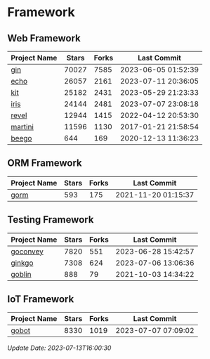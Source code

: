 # Framework

## Web Framework
| Project Name | Stars | Forks | Last Commit |
| ------------ | ----- | ----- | ----------- |
| [gin](https://github.com/gin-gonic/gin) | 70027 | 7585 | 2023-06-05 01:52:39 |
| [echo](https://github.com/labstack/echo) | 26057 | 2161 | 2023-07-11 20:36:05 |
| [kit](https://github.com/go-kit/kit) | 25182 | 2431 | 2023-05-29 21:23:33 |
| [iris](https://github.com/kataras/iris) | 24144 | 2481 | 2023-07-07 23:08:18 |
| [revel](https://github.com/revel/revel) | 12944 | 1415 | 2022-04-12 20:53:30 |
| [martini](https://github.com/go-martini/martini) | 11596 | 1130 | 2017-01-21 21:58:54 |
| [beego](https://github.com/astaxie/beego) | 644 | 169 | 2020-12-13 11:36:23 |

## ORM Framework
| Project Name | Stars | Forks | Last Commit |
| ------------ | ----- | ----- | ----------- |
| [gorm](https://github.com/jinzhu/gorm) | 593 | 175 | 2021-11-20 01:15:37 |

## Testing Framework
| Project Name | Stars | Forks | Last Commit |
| ------------ | ----- | ----- | ----------- |
| [goconvey](https://github.com/smartystreets/goconvey) | 7820 | 551 | 2023-06-28 15:42:57 |
| [ginkgo](https://github.com/onsi/ginkgo) | 7308 | 624 | 2023-07-06 13:06:36 |
| [goblin](https://github.com/franela/goblin) | 888 | 79 | 2021-10-03 14:34:22 |

## IoT Framework
| Project Name | Stars | Forks | Last Commit |
| ------------ | ----- | ----- | ----------- |
| [gobot](https://github.com/hybridgroup/gobot) | 8330 | 1019 | 2023-07-07 07:09:02 |

*Update Date: 2023-07-13T16:00:30*